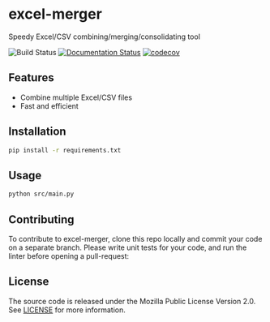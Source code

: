 # excel-merger
Speedy Excel/CSV combining/merging/consolidating tool

![Build Status](https://github.com/arif-basri/excel-merger/actions/workflows/release.yml/badge.svg)
[![Documentation Status](https://readthedocs.org/projects/excel-merger/badge/?version=latest)](https://excel-merger.readthedocs.io/en/latest/?badge=latest)
[![codecov](https://codecov.io/github/arif-basri/excel-merger/branch/testing/graph/badge.svg?token=DSXB8A7OFO)](https://codecov.io/github/arif-basri/excel-merger)

## Features
- Combine multiple Excel/CSV files
- Fast and efficient

## Installation
```bash
pip install -r requirements.txt
```

## Usage
```bash
python src/main.py
```

## Contributing
To contribute to excel-merger, clone this repo locally and commit your code on a separate branch. Please write unit tests for your code, and run the linter before opening a pull-request:



## License
The source code is released under the Mozilla Public License Version 2.0. See [LICENSE](LICENSE) for more information.
